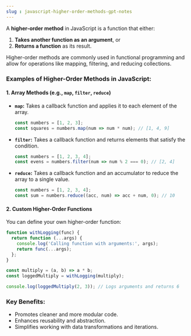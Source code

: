 ```yaml
---
slug : javascript-higher-order-methods-gpt-notes
---
```


A **higher-order method** in JavaScript is a function that either:

1. **Takes another function as an argument**, or
2. **Returns a function** as its result.

Higher-order methods are commonly used in functional programming and allow for operations like mapping, filtering, and reducing collections.

### Examples of Higher-Order Methods in JavaScript:

#### 1. **Array Methods (e.g., `map`, `filter`, `reduce`)**

- **`map`:** Takes a callback function and applies it to each element of the array.
    
    ```javascript
    const numbers = [1, 2, 3];
    const squares = numbers.map(num => num * num); // [1, 4, 9]
    ```
    
- **`filter`:** Takes a callback function and returns elements that satisfy the condition.
    
    ```javascript
    const numbers = [1, 2, 3, 4];
    const evens = numbers.filter(num => num % 2 === 0); // [2, 4]
    ```
    
- **`reduce`:** Takes a callback function and an accumulator to reduce the array to a single value.
    
    ```javascript
    const numbers = [1, 2, 3, 4];
    const sum = numbers.reduce((acc, num) => acc + num, 0); // 10
    ```
    

#### 2. **Custom Higher-Order Functions**

You can define your own higher-order function:

```javascript
function withLogging(func) {
  return function (...args) {
    console.log('Calling function with arguments:', args);
    return func(...args);
  };
}

const multiply = (a, b) => a * b;
const loggedMultiply = withLogging(multiply);

console.log(loggedMultiply(2, 3)); // Logs arguments and returns 6
```

### Key Benefits:

- Promotes cleaner and more modular code.
- Enhances reusability and abstraction.
- Simplifies working with data transformations and iterations.